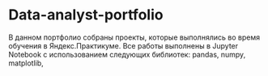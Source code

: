 # Data-analyst-portfolio
В данном портфолио собраны проекты, которые выполнялись во время обучения в Яндекс.Практикуме.
Все работы выполнены в Jupyter Notebook с использованием следующих библиотек: pandas, numpy, matplotlib, 
